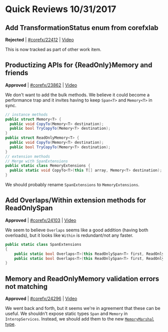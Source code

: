 # Quick Reviews 10/31/2017

## Add TransformationStatus enum from corefxlab

**Rejected** | [#corefx/22412](https://github.com/dotnet/corefx/issues/22412#issuecomment-340833769) | [Video](https://www.youtube.com/watch?v=bHwCPVNQLwo&t=0h0m0s)

This is now tracked as part of other work item.
## Productizing APIs for {ReadOnly}Memory<T> and friends

**Approved** | [#corefx/23862](https://github.com/dotnet/corefx/issues/23862#issuecomment-340845398) | [Video](https://www.youtube.com/watch?v=bHwCPVNQLwo&t=0h5m11s)

We don't want to add the bulk methods. We believe it could become a performance trap and it invites having to keep `Span<T>` and `Memory<T>` in sync.

```C#
// instance methods
public struct Memory<T> {
  public void CopyTo(Memory<T> destination);
  public bool TryCopyTo(Memory<T> destination);
}
public struct ReadOnlyMemory<T> {
  public void CopyTo(Memory<T> destination);
  public bool TryCopyTo(Memory<T> destination);
}
// extension methods
// Merge with SpanExtensions
public static class MemoryExtensions {
  public static void CopyTo<T>(this T[] array, Memory<T> destination);
}
```

We should probably rename `SpanExtensions` to `MemoryExtensions`.
## Add Overlaps/Within extension methods for ReadOnlySpan<T>

**Approved** | [#corefx/24103](https://github.com/dotnet/corefx/issues/24103#issuecomment-340856211) | [Video](https://www.youtube.com/watch?v=bHwCPVNQLwo&t=0h41m10s)

We seem to believe `Overlaps` seems like a good addition (having both overloads), but it looks like `Within` is redundant/not any faster. 

```C#
public static class SpanExtensions
{
    public static bool Overlaps<T>(this ReadOnlySpan<T> first, ReadOnlySpan<T> second);
    public static bool Overlaps<T>(this ReadOnlySpan<T> first, ReadOnlySpan<T> second,  out int elementOffset);
}
```
## Memory and ReadOnlyMemory validation errors not matching

**Approved** | [#corefx/24296](https://github.com/dotnet/corefx/issues/24296#issuecomment-340868030) | [Video](https://www.youtube.com/watch?v=bHwCPVNQLwo&t=1h15m51s)

We went back and forth, but it seems we're in agreement that these can be useful. We shouldn't expose static types `Span` and `Memory` in `InteropServices`. Instead, we should add them to the new [`MemoryMarshal` type](https://github.com/dotnet/corefx/issues/23879#issuecomment-340861229).

